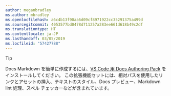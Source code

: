 ```yaml
---
author: meganbradley
ms.author: mbradley
ms.openlocfilehash: a6c4b13f90aa6d09cf8971922cc35291375a499d
ms.sourcegitcommit: 4053577bd0478d711257a283ee661d618b49c2df
ms.translationtype: HT
ms.contentlocale: ja-JP
ms.lasthandoff: 03/05/2019
ms.locfileid: "57427788"
---
```

> [!TIP]
> Docs Markdown を簡単に作成するには、[VS Code 用 Docs Authoring Pack](../../how-to-write-docs-auth-pack.md) をインストールしてください。 この拡張機能セットには、相対パスを使用したリンクとアセットの挿入、テキストのスタイル、Docs プレビュー、Markdown lint 処理、スペル チェッカーなどが含まれています。